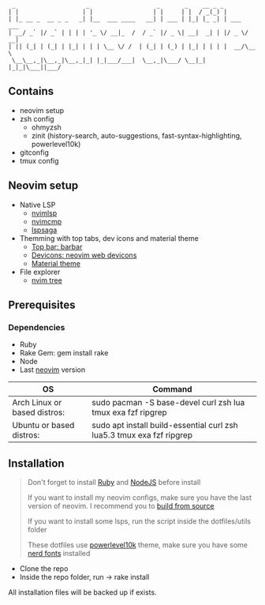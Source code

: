      _                    _                   _       _    __ _ _           
    | |                  | |                 | |     | |  / _(_) |          
    | |_ __ _  __ _ _   _| |__  ___ ____   __| | ___ | |_| |_ _| | ___  ___ 
    | __/ _` |/ _` | | | | '_ \/ __|_  /  / _` |/ _ \| __|  _| | |/ _ \/ __|
    | || (_| | (_| | |_| | | | \__ \/ /  | (_| | (_) | |_| | | | |  __/\__ \
     \__\__,_|\__,_|\__,_|_| |_|___/___|  \__,_|\___/ \__|_| |_|_|\___||___/
 

## Contains

- neovim setup
- zsh config
  -  ohmyzsh
  -  zinit (history-search, auto-suggestions, fast-syntax-highlighting, powerlevel10k)
- gitconfig
- tmux config

## Neovim setup

- Native LSP
  -  [nvimlsp](https://github.com/neovim/nvim-lspconfig)
  -  [nvimcmp](https://github.com/hrsh7th/nvim-cmp)
  -  [lspsaga](https://github.com/glepnir/lspsaga.nvim)
- Themming with top tabs, dev icons and material theme
  -  [Top bar: barbar](https://github.com/romgrk/barbar.nvim)
  -  [Devicons: neovim web devicons](https://github.com/kyazdani42/nvim-web-devicons)
  -  [Material theme](https://github.com/marko-cerovac/material.nvim)
- File explorer
  -  [nvim tree](https://github.com/kyazdani42/nvim-tree.lua)

## Prerequisites

### Dependencies

- Ruby
- Rake Gem: gem install rake
- Node
- Last [neovim](https://github.com/neovim/neovim) version

| OS | Command |
| -- | ------- |
| Arch Linux or based distros: | sudo pacman -S base-devel curl zsh lua tmux exa fzf ripgrep |
| Ubuntu or based distros: | sudo apt install build-essential curl zsh lua5.3 tmux exa fzf ripgrep |

## Installation

> Don't forget to install [Ruby](https://github.com/asdf-vm/asdf-ruby) and [NodeJS](https://github.com/asdf-vm/asdf-nodejs) before install
>
> If you want to install my neovim configs, make sure you have the last version of neovim. I recommend you to [build from source](https://github.com/neovim/neovim/wiki/Building-Neovim)
>
> If you want to install some lsps, run the script inside the dotfiles/utils folder
>
> These dotfiles use [powerlevel10k](https://github.com/romkatv/powerlevel10k) theme, make sure you have some [nerd fonts](https://github.com/ryanoasis/nerd-fonts) installed

- Clone the repo
- Inside the repo folder, run -> rake install

All installation files will be backed up if exists.
